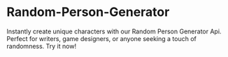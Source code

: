 # Random-Person-Generator
Instantly create unique characters with our Random Person Generator Api. Perfect for writers, game designers, or anyone seeking a touch of randomness. Try it now!

